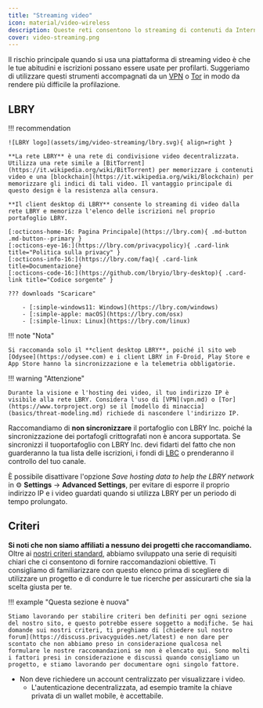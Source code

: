 ```yaml
---
title: "Streaming video"
icon: material/video-wireless
description: Queste reti consentono lo streaming di contenuti da Internet senza creare un profilo pubblicitario basato sui propri interessi.
cover: video-streaming.png
---
```


Il rischio principale quando si usa una piattaforma di streaming video è che le tue abitudini e iscrizioni possano essere usate per profilarti. Suggeriamo di utilizzare questi strumenti accompagnati da un [VPN](vpn.md) o [Tor](https://www.torproject.org/) in modo da rendere più difficile la profilazione.

## LBRY

!!! recommendation

    ![LBRY logo](assets/img/video-streaming/lbry.svg){ align=right }
    
    **La rete LBRY** è una rete di condivisione video decentralizzata. Utilizza una rete simile a [BitTorrent](https://it.wikipedia.org/wiki/BitTorrent) per memorizzare i contenuti video e una [blockchain](https://it.wikipedia.org/wiki/Blockchain) per memorizzare gli indici di tali video. Il vantaggio principale di questo design è la resistenza alla censura.
    
    **Il client desktop di LBRY** consente lo streaming di video dalla rete LBRY e memorizza l'elenco delle iscrizioni nel proprio portafoglio LBRY.
    
    [:octicons-home-16: Pagina Principale](https://lbry.com){ .md-button .md-button--primary }
    [:octicons-eye-16:](https://lbry.com/privacypolicy){ .card-link title="Politica sulla privacy" }
    [:octicons-info-16:](https://lbry.com/faq){ .card-link title=Documentazione}
    [:octicons-code-16:](https://github.com/lbryio/lbry-desktop){ .card-link title="Codice sorgente" }
    
    ??? downloads "Scaricare"
    
        - [:simple-windows11: Windows](https://lbry.com/windows)
        - [:simple-apple: macOS](https://lbry.com/osx)
        - [:simple-linux: Linux](https://lbry.com/linux)

!!! note "Nota"

    Si raccomanda solo il **client desktop LBRY**, poiché il sito web [Odysee](https://odysee.com) e i client LBRY in F-Droid, Play Store e App Store hanno la sincronizzazione e la telemetria obbligatorie.

!!! warning "Attenzione"

    Durante la visione e l'hosting dei video, il tuo indirizzo IP è visibile alla rete LBRY. Considera l'uso di [VPN](vpn.md) o [Tor](https://www.torproject.org) se il [modello di minaccia](basics/threat-modeling.md) richiede di nascondere l'indirizzo IP.

Raccomandiamo di **non sincronizzare** il portafoglio con LBRY Inc. poiché la sincronizzazione dei portafogli crittografati non è ancora supportata. Se sincronizzi il tuoportafoglio con LBRY Inc. devi fidarti del fatto che non guarderanno la tua lista delle iscrizioni, i fondi di [LBC](https://lbry.com/faq/earn-credits) o prenderanno il controllo del tuo canale.

È possibile disattivare l'opzione *Save hosting data to help the LBRY network* in :gear: **Settings** → **Advanced Settings**, per evitare di esporre il proprio indirizzo IP e i video guardati quando si utilizza LBRY per un periodo di tempo prolungato.

## Criteri

**Si noti che non siamo affiliati a nessuno dei progetti che raccomandiamo.** Oltre ai [ nostri criteri standard](about/criteria.md), abbiamo sviluppato una serie di requisiti chiari che ci consentono di fornire raccomandazioni obiettive. Ti consigliamo di familiarizzare con questo elenco prima di scegliere di utilizzare un progetto e di condurre le tue ricerche per assicurarti che sia la scelta giusta per te.

!!! example "Questa sezione è nuova"

    Stiamo lavorando per stabilire criteri ben definiti per ogni sezione del nostro sito, e questo potrebbe essere soggetto a modifiche. Se hai domande sui nostri criteri, ti preghiamo di [chiedere sul nostro forum](https://discuss.privacyguides.net/latest) e non dare per scontato che non abbiamo preso in considerazione qualcosa nel formulare le nostre raccomandazioni se non è elencato qui. Sono molti i fattori presi in considerazione e discussi quando consigliamo un progetto, e stiamo lavorando per documentare ogni singolo fattore.

- Non deve richiedere un account centralizzato per visualizzare i video.
    - L'autenticazione decentralizzata, ad esempio tramite la chiave privata di un wallet mobile, è accettabile.

